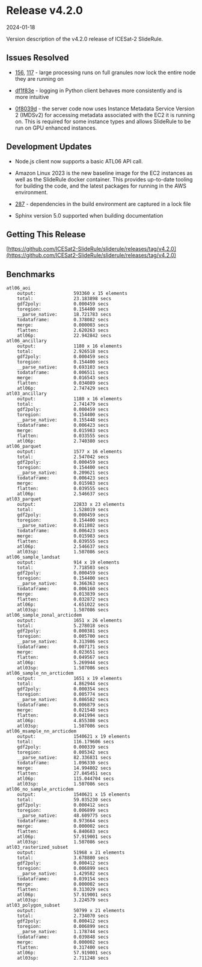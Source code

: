# Release v4.2.0

2024-01-18

Version description of the v4.2.0 release of ICESat-2 SlideRule.

## Issues Resolved

* [156](https://github.com/ICESat2-SlideRule/sliderule/issues/156), [117](https://github.com/ICESat2-SlideRule/sliderule/issues/117) - large processing runs on full granules now lock the entire node they are running on

* [df1f83e](https://github.com/ICESat2-SlideRule/sliderule/commit/df1f83e6c8572f9deffb5d48ac3bde5f41a7c1fc) - logging in Python client behaves more consistently and is more intuitive

* [0f8039d](https://github.com/ICESat2-SlideRule/sliderule/commit/0f8039dfdc3c97f5a8a6183660fdc9a89925a1ae) - the server code now uses Instance Metadata Service Version 2 (IMDSv2) for accessing metadata associated with the EC2 it is running on.  This is required for some instance types and allows SlideRule to be run on GPU enhanced instances.

## Development Updates

* Node.js client now supports a basic ATL06 API call.

* Amazon Linux 2023 is the new baseline image for the EC2 instances as well as the SlideRule docker container.  This provides up-to-date tooling for building the code, and the latest packages for running in the AWS environment.

* [287](https://github.com/ICESat2-SlideRule/sliderule/issues/287) - dependencies in the build environment are captured in a lock file

* Sphinx version 5.0 supported when building documentation

## Getting This Release

[https://github.com/ICESat2-SlideRule/sliderule/releases/tag/v4.2.0](https://github.com/ICESat2-SlideRule/sliderule/releases/tag/v4.2.0)

## Benchmarks

```
atl06_aoi
	output:              593360 x 15 elements
	total:               23.183898 secs
	gdf2poly:            0.000459 secs
	toregion:            0.154400 secs
	__parse_native:      18.721783 secs
	todataframe:         0.378082 secs
	merge:               0.000003 secs
	flatten:             2.620263 secs
	atl06p:              22.942842 secs
atl06_ancillary
	output:              1180 x 16 elements
	total:               2.926518 secs
	gdf2poly:            0.000459 secs
	toregion:            0.154400 secs
	__parse_native:      0.693103 secs
	todataframe:         0.006511 secs
	merge:               0.016543 secs
	flatten:             0.034089 secs
	atl06p:              2.747429 secs
atl03_ancillary
	output:              1180 x 16 elements
	total:               2.741479 secs
	gdf2poly:            0.000459 secs
	toregion:            0.154400 secs
	__parse_native:      0.155448 secs
	todataframe:         0.006423 secs
	merge:               0.015983 secs
	flatten:             0.033555 secs
	atl06p:              2.740380 secs
atl06_parquet
	output:              1577 x 16 elements
	total:               2.547042 secs
	gdf2poly:            0.000459 secs
	toregion:            0.154400 secs
	__parse_native:      0.209621 secs
	todataframe:         0.006423 secs
	merge:               0.015983 secs
	flatten:             0.039555 secs
	atl06p:              2.546637 secs
atl03_parquet
	output:              22833 x 23 elements
	total:               1.528019 secs
	gdf2poly:            0.000459 secs
	toregion:            0.154400 secs
	__parse_native:      0.011802 secs
	todataframe:         0.006423 secs
	merge:               0.015983 secs
	flatten:             0.039555 secs
	atl06p:              2.546637 secs
	atl03sp:             1.507086 secs
atl06_sample_landsat
	output:              914 x 19 elements
	total:               7.718503 secs
	gdf2poly:            0.000459 secs
	toregion:            0.154400 secs
	__parse_native:      0.366363 secs
	todataframe:         0.006160 secs
	merge:               0.013839 secs
	flatten:             0.032872 secs
	atl06p:              4.651022 secs
	atl03sp:             1.507086 secs
atl06_sample_zonal_arcticdem
	output:              1651 x 26 elements
	total:               5.278018 secs
	gdf2poly:            0.000381 secs
	toregion:            0.005700 secs
	__parse_native:      0.313986 secs
	todataframe:         0.007171 secs
	merge:               0.023651 secs
	flatten:             0.049567 secs
	atl06p:              5.269944 secs
	atl03sp:             1.507086 secs
atl06_sample_nn_arcticdem
	output:              1651 x 19 elements
	total:               4.862944 secs
	gdf2poly:            0.000354 secs
	toregion:            0.005774 secs
	__parse_native:      0.086582 secs
	todataframe:         0.006879 secs
	merge:               0.021548 secs
	flatten:             0.041994 secs
	atl06p:              4.855308 secs
	atl03sp:             1.507086 secs
atl06_msample_nn_arcticdem
	output:              1540621 x 19 elements
	total:               116.179606 secs
	gdf2poly:            0.000339 secs
	toregion:            0.005342 secs
	__parse_native:      82.336831 secs
	todataframe:         1.096330 secs
	merge:               14.994802 secs
	flatten:             27.845451 secs
	atl06p:              115.044704 secs
	atl03sp:             1.507086 secs
atl06_no_sample_arcticdem
	output:              1540621 x 15 elements
	total:               59.035230 secs
	gdf2poly:            0.000412 secs
	toregion:            0.006899 secs
	__parse_native:      48.609775 secs
	todataframe:         0.973664 secs
	merge:               0.000002 secs
	flatten:             6.840683 secs
	atl06p:              57.919001 secs
	atl03sp:             1.507086 secs
atl03_rasterized_subset
	output:              51968 x 21 elements
	total:               3.678880 secs
	gdf2poly:            0.000412 secs
	toregion:            0.006899 secs
	__parse_native:      1.429582 secs
	todataframe:         0.039154 secs
	merge:               0.000002 secs
	flatten:             0.313029 secs
	atl06p:              57.919001 secs
	atl03sp:             3.224579 secs
atl03_polygon_subset
	output:              50799 x 21 elements
	total:               2.734070 secs
	gdf2poly:            0.000412 secs
	toregion:            0.006899 secs
	__parse_native:      1.178744 secs
	todataframe:         0.039848 secs
	merge:               0.000002 secs
	flatten:             0.317400 secs
	atl06p:              57.919001 secs
	atl03sp:             2.711248 secs
```
